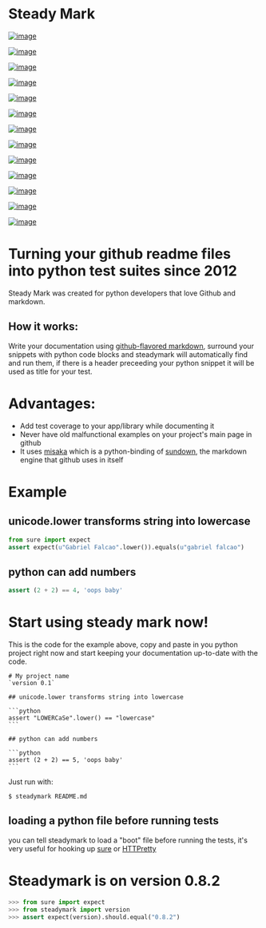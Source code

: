 Steady Mark
===========

[![image](https://img.shields.io/pypi/dm/steadymark)](https://pypi.org/project/steadymark)

[![image](https://img.shields.io/codecov/c/github/gabrielfalcao/steadymark)](https://codecov.io/gh/gabrielfalcao/steadymark)

[![image](https://img.shields.io/github/workflow/status/gabrielfalcao/steadymark/python-3.6?label=python%203.6)](https://github.com/gabrielfalcao/steadymark/actions)

[![image](https://img.shields.io/github/workflow/status/gabrielfalcao/steadymark/python-3.7?label=python%203.7)](https://github.com/gabrielfalcao/steadymark/actions)

[![image](https://img.shields.io/github/license/gabrielfalcao/steadymark?label=Github%20License)](https://github.com/gabrielfalcao/steadymark/blob/master/LICENSE)

[![image](https://img.shields.io/pypi/v/steadymark)](https://pypi.org/project/steadymark)

[![image](https://img.shields.io/pypi/l/steadymark?label=PyPi%20License)](https://pypi.org/project/steadymark)

[![image](https://img.shields.io/pypi/format/steadymark)](https://pypi.org/project/steadymark)

[![image](https://img.shields.io/pypi/status/steadymark)](https://pypi.org/project/steadymark)

[![image](https://img.shields.io/pypi/pyversions/steadymark)](https://pypi.org/project/steadymark)

[![image](https://img.shields.io/pypi/implementation/steadymark)](https://pypi.org/project/steadymark)

[![image](https://img.shields.io/snyk/vulnerabilities/github/gabrielfalcao/steadymark)](https://github.com/gabrielfalcao/steadymark/network/alerts)

[![image](https://img.shields.io/github/v/tag/gabrielfalcao/steadymark)](https://github.com/gabrielfalcao/steadymark/releases)

Turning your github readme files into python test suites since 2012
===================================================================

Steady Mark was created for python developers that love Github and
markdown.

How it works:
-------------

Write your documentation using [github-flavored
markdown](http://github.github.com/github-flavored-markdown/), surround
your snippets with python code blocks and steadymark will automatically
find and run them, if there is a header preceeding your python snippet
it will be used as title for your test.

Advantages:
===========

-   Add test coverage to your app/library while documenting it
-   Never have old malfunctional examples on your project's main page in
    github
-   It uses [misaka](http://misaka.61924.nl/) which is a python-binding
    of [sundown](https://github.com/tanoku/sundown), the markdown engine
    that github uses in itself

Example
=======

unicode.lower transforms string into lowercase
----------------------------------------------

```python
from sure import expect
assert expect(u"Gabriel Falcao".lower()).equals(u"gabriel falcao")
```

python can add numbers
----------------------

```python
assert (2 + 2) == 4, 'oops baby'
```

Start using steady mark now!
============================

This is the code for the example above, copy and paste in you python
project right now and start keeping your documentation up-to-date with
the code.

    # My project name
    `version 0.1`

    ## unicode.lower transforms string into lowercase

    ```python
    assert "LOWERCaSe".lower() == "lowercase"
    ```

    ## python can add numbers

    ```python
    assert (2 + 2) == 5, 'oops baby'
    ```

Just run with:

``` {.sourceCode .bash}
$ steadymark README.md
```

loading a python file before running tests
------------------------------------------

you can tell steadymark to load a "boot" file before running the tests,
it's very useful for hooking up [sure](http://falcao.it/sure) or
[HTTPretty](http://falcao.it/HTTPretty)

Steadymark is on version 0.8.2
==============================

```python
>>> from sure import expect
>>> from steadymark import version
>>> assert expect(version).should.equal("0.8.2")
```
